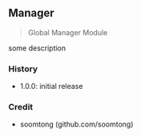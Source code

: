 ## Manager

> Global Manager Module

some description

### History

- 1.0.0: initial release

### Credit

- soomtong (github.com/soomtong)